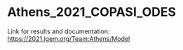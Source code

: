 # Athens_2021_COPASI_ODES

Link for results and documentation: 
https://2021.igem.org/Team:Athens/Model
